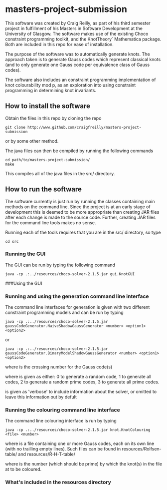 # masters-project-submission

This software was created by Craig Reilly, as part of his third semester project in fulfillment of his Masters in Software Development at the University of Glasgow.  The software makes use of the existing Choco constraint programming toolkit, and the KnotTheory` Mathematica package.  Both are included in this repo for ease of installation.

The purpose of the software was to automatically generate knots.  The approach taken is to generate Gauss codes which represent classical knots (and to only generate one Gauss code per equivalence class of Gauss codes).

The software also includes an constraint programming implementation of knot colourability mod p, as an exploration into using constraint programming in determining knot invariants.

## How to install the software

Obtain the files in this repo by cloning the repo

```
git clone http://www.github.com/craigfreilly/masters-project-submission
```

or by some other method.

The java files can then be compiled by running the following commands

```
cd path/to/masters-project-submission/
make
```

This compiles all of the java files in the src/ directory.

## How to run the software

The software currently is just run by running the classes containing main methods on the command line.  Since the project is at an early stage of development this is deemed to be more appropriate than creating JAR files after each change is made to the source code.  Further, creating JAR files for the command line tools makes no sense.

Running each of the tools requires that you are in the src/ directory, so type

```
cd src
```

### Running the GUI

The GUI can be run by typing the following command 

```
java -cp .:../resources/choco-solver-2.1.5.jar gui.KnotGUI 
```
###Using the GUI

### Running and using the generation command line interface

The command line interfaces for generation is given with two different constraint programming models and can be run by typing

```
java -cp .:../resources/choco-solver-2.1.5.jar gaussCodeGenerator.NaiveShadowGaussGenerator <number> <option1> <option2> 
```

or

```
java -cp .:../resources/choco-solver-2.1.5.jar gaussCodeGenerator.BinaryModelShadowGaussGenerator <number> <option1> <option2> 
```

where <number> is the crossing number for the Gauss code(s)
 
where <option1> is given as either:
   0 to generate a random code,
   1 to generate all codes,
   2 to generate a random prime codes,
   3 to generate all prime codes.
 
<option2> is given as 'verbose' to include information about the solver, or omitted to leave this information out by defult 

### Running the colouring command line interface

The command line colouring interface is run by typing 

```
java -cp .:../resources/choco-solver-2.1.5.jar knot.KnotColouring <file> <number>
```

where <file> is a file containing one or more Gauss codes, each on its own line (with no trailling empty lines).  Such files can be found in resources/Rolfsen-table/ and resources/R-H-T-table/ 

where <number> is the number (which should be prime) by which the knot(s) in the file at to be coloured.


### What's included in the resources directory
